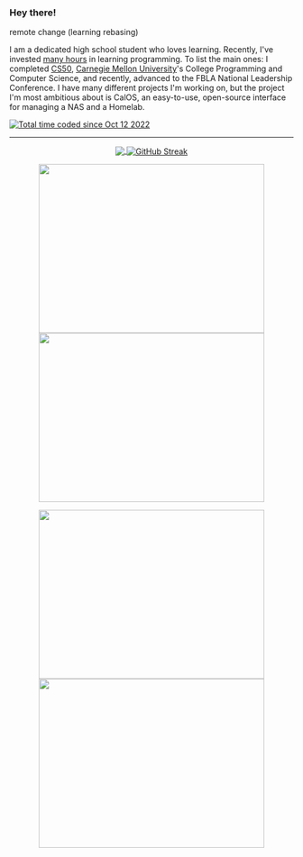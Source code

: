### Hey there!

remote change (learning rebasing)

I am a dedicated high school student who loves learning. Recently, I've invested [many hours](https://wakatime.com/@AamirA) in learning programming. To list the main ones: I completed [CS50](https://cs50.harvard.edu/), [Carnegie Mellon University](https://academy.cs.cmu.edu/course-info)'s College Programming and Computer Science, and recently, advanced to the FBLA National Leadership Conference. I have many different projects I'm working on, but the project I'm most ambitious about is CalOS, an easy-to-use, open-source interface for managing a NAS and a Homelab.

<a href="https://wakatime.com/@a74de5a2-6029-42fc-af5a-6c68022b44ae"><img src="https://wakatime.com/badge/user/a74de5a2-6029-42fc-af5a-6c68022b44ae.svg" alt="Total time coded since Oct 12 2022" /></a>
<hr>
<div align="center">
  <a href="https://github.com/anuraghazra/github-readme-stats">
    <img align="center" width+200 src="https://github-readme-stats.vercel.app/api?username=aamirazad&theme=rose_pine&show_icons=true&card_width=300" />
  </a>
  <a href="https://git.io/streak-stats">
    <img align="center" src="https://streak.aamira.me/?user=aamirazad&theme=dark&mode=weekly&card_width=350" alt="GitHub Streak" />
  </a>
</div>
<p align="center"><a href="https://wakatime.com/@aamira">
  <img align="center" width="400" height="300" src="https://wakatime.com/share/@AamirA/51c985fe-39f5-45c7-b07b-a595e6955ec0.svg" />
</a>
<a href="https://wakatime.com/@aamira">
  <img align="center" width="400" height="300" src="https://wakatime.com/share/@AamirA/474e3c38-1b2e-4905-bea1-c905cffdb40d.svg" />
</a></p>

<p align="center"><a href="https://wakatime.com/@aamira">
  <img align="center" width="400" height="300" src="https://wakatime.com/share/@AamirA/cfbaafd0-2c66-46f4-a9d1-4c22dce0d3c4.svg" />
</a>
  <a href="https://wakatime.com/@aamira">
  <img align="center" width="400" height="300" src="https://wakatime.com/share/@AamirA/2634283f-c56e-4627-a9cb-afde8849a03b.svg" />
</a></p>
